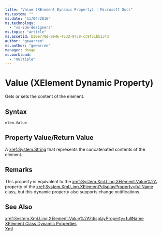 ```yaml
---
title: "Value (XElement Dynamic Property) | Microsoft Docs"
ms.custom: ""
ms.date: "11/04/2016"
ms.technology: 
  - "vs-ide-designers"
ms.topic: "article"
ms.assetid: b30e770d-9646-4632-9738-cc9f51bb2343
author: "gewarren"
ms.author: "gewarren"
manager: douge
ms.workload: 
  - "multiple"
---
```

# Value (XElement Dynamic Property)
Gets or sets the content of the element.  
  
## Syntax  
  
```  
elem.Value  
```  
  
## Property Value/Return Value  
 A <xref:System.String> that represents the concatenated contents of the element.  
  
## Remarks  
 This property is equivalent to the <xref:System.Xml.Linq.XElement.Value%2A> property of the <xref:System.Xml.Linq.XElement?displayProperty=fullName> class, but this dynamic property also supports change notifications.  
  
## See Also  
 <xref:System.Xml.Linq.XElement.Value%2A?displayProperty=fullName>   
 [XElement Class Dynamic Properties](../designers/xelement-class-dynamic-properties.md)   
 [Xml](../designers/xml-xelement-dynamic-property.md)